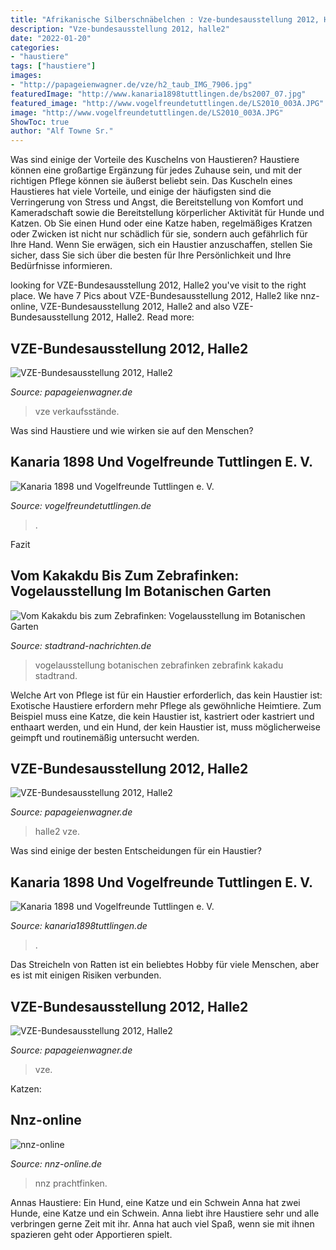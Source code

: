```yaml
---
title: "Afrikanische Silberschnäbelchen : Vze-bundesausstellung 2012, Halle2"
description: "Vze-bundesausstellung 2012, halle2"
date: "2022-01-20"
categories:
- "haustiere"
tags: ["haustiere"]
images:
- "http://papageienwagner.de/vze/h2_taub_IMG_7906.jpg"
featuredImage: "http://www.kanaria1898tuttlingen.de/bs2007_07.jpg"
featured_image: "http://www.vogelfreundetuttlingen.de/LS2010_003A.JPG"
image: "http://www.vogelfreundetuttlingen.de/LS2010_003A.JPG"
ShowToc: true
author: "Alf Towne Sr."
---
```



Was sind einige der Vorteile des Kuschelns von Haustieren?
Haustiere können eine großartige Ergänzung für jedes Zuhause sein, und mit der richtigen Pflege können sie äußerst beliebt sein. Das Kuscheln eines Haustieres hat viele Vorteile, und einige der häufigsten sind die Verringerung von Stress und Angst, die Bereitstellung von Komfort und Kameradschaft sowie die Bereitstellung körperlicher Aktivität für Hunde und Katzen. Ob Sie einen Hund oder eine Katze haben, regelmäßiges Kratzen oder Zwicken ist nicht nur schädlich für sie, sondern auch gefährlich für Ihre Hand. Wenn Sie erwägen, sich ein Haustier anzuschaffen, stellen Sie sicher, dass Sie sich über die besten für Ihre Persönlichkeit und Ihre Bedürfnisse informieren.

	

		
looking for VZE-Bundesausstellung 2012, Halle2 you've visit to the right place. We have 7 Pics about VZE-Bundesausstellung 2012, Halle2 like nnz-online, VZE-Bundesausstellung 2012, Halle2 and also VZE-Bundesausstellung 2012, Halle2. Read more:
		
    
## VZE-Bundesausstellung 2012, Halle2

<img loading=lazy src="http://papageienwagner.de/vze/h2_taub_IMG_7906.jpg" onerror="this.onerror=null;this.src='https://tse3.mm.bing.net/th?id=OIP.zZgzpYTzRLunyBO25AK0OwHaFT&amp;pid=15.1';" alt="VZE-Bundesausstellung 2012, Halle2">

_Source: papageienwagner.de_

>vze verkaufsstände. 

	

Was sind Haustiere und wie wirken sie auf den Menschen?

    
## Kanaria 1898 Und Vogelfreunde Tuttlingen E. V.

<img loading=lazy src="http://www.vogelfreundetuttlingen.de/LS2010_003A.JPG" onerror="this.onerror=null;this.src='https://tse1.mm.bing.net/th?id=OIP.KuICd1kL4GHQo3SJuH6s4AHaFj&amp;pid=15.1';" alt="Kanaria 1898 und Vogelfreunde Tuttlingen e. V.">

_Source: vogelfreundetuttlingen.de_

>. 

	

Fazit

    
## Vom Kakakdu Bis Zum Zebrafinken: Vogelausstellung Im Botanischen Garten

<img loading=lazy src="https://www.stadtrand-nachrichten.de/wp-content/uploads/2012/10/Vogelausstellung_2-923x1024.jpg" onerror="this.onerror=null;this.src='https://tse1.mm.bing.net/th?id=OIP.bf5KVWuYGXI9I91Kh6M9JAHaIN&amp;pid=15.1';" alt="Vom Kakakdu bis zum Zebrafinken: Vogelausstellung im Botanischen Garten">

_Source: stadtrand-nachrichten.de_

>vogelausstellung botanischen zebrafinken zebrafink kakadu stadtrand. 

	

Welche Art von Pflege ist für ein Haustier erforderlich, das kein Haustier ist:
Exotische Haustiere erfordern mehr Pflege als gewöhnliche Heimtiere. Zum Beispiel muss eine Katze, die kein Haustier ist, kastriert oder kastriert und enthaart werden, und ein Hund, der kein Haustier ist, muss möglicherweise geimpft und routinemäßig untersucht werden.

    
## VZE-Bundesausstellung 2012, Halle2

<img loading=lazy src="http://papageienwagner.de/vze/photogallery/photo19438/h2_asonst_IMG_7926.jpg" onerror="this.onerror=null;this.src='https://tse1.mm.bing.net/th?id=OIP.DQMRHlGZvtNE-q7VgWszRAAAAA&amp;pid=15.1';" alt="VZE-Bundesausstellung 2012, Halle2">

_Source: papageienwagner.de_

>halle2 vze. 

	

Was sind einige der besten Entscheidungen für ein Haustier?

    
## Kanaria 1898 Und Vogelfreunde Tuttlingen E. V.

<img loading=lazy src="http://www.kanaria1898tuttlingen.de/bs2007_07.jpg" onerror="this.onerror=null;this.src='https://tse1.mm.bing.net/th?id=OIP.r4i2x5PehpfyfbN58ruvmAAAAA&amp;pid=15.1';" alt="Kanaria 1898 und Vogelfreunde Tuttlingen e. V.">

_Source: kanaria1898tuttlingen.de_

>. 

	

Das Streicheln von Ratten ist ein beliebtes Hobby für viele Menschen, aber es ist mit einigen Risiken verbunden.

    
## VZE-Bundesausstellung 2012, Halle2

<img loading=lazy src="http://papageienwagner.de/vze/h2_taub_IMG_7551.jpg" onerror="this.onerror=null;this.src='https://tse3.mm.bing.net/th?id=OIP.TUdlpEjU1W4Ie5l73WaAtwHaF5&amp;pid=15.1';" alt="VZE-Bundesausstellung 2012, Halle2">

_Source: papageienwagner.de_

>vze. 

	

Katzen:

    
## Nnz-online

<img loading=lazy src="https://www.nnz-online.de/_daten/cache/401_356082_0326_57534642.jpg" onerror="this.onerror=null;this.src='https://tse3.mm.bing.net/th?id=OIP.n5Ib-IyhbUdokwo_7mJj9gAAAA&amp;pid=15.1';" alt="nnz-online">

_Source: nnz-online.de_

>nnz prachtfinken. 

	

Annas Haustiere: Ein Hund, eine Katze und ein Schwein
Anna hat zwei Hunde, eine Katze und ein Schwein. Anna liebt ihre Haustiere sehr und alle verbringen gerne Zeit mit ihr. Anna hat auch viel Spaß, wenn sie mit ihnen spazieren geht oder Apportieren spielt.

